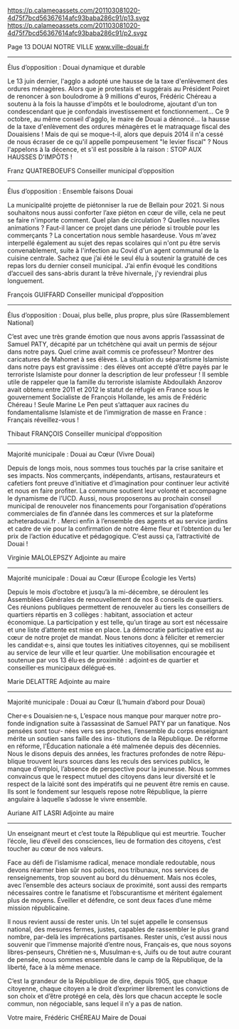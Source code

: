 https://p.calameoassets.com/201103081020-4d75f7bcd56367614afc93baba286c91/p13.svgz
https://p.calameoassets.com/201103081020-4d75f7bcd56367614afc93baba286c91/p2.svgz

Page  13
DOUAI NOTRE VILLE
www.ville-douai.fr

---

Élus d’opposition : Douai dynamique et durable

Le 13 juin dernier, l'agglo a adopté une hausse de la taxe d'enlèvement des ordures ménagères. Alors que je protestais et suggérais au Président Poiret de renoncer à son boulodrome à 9 millions d'euros, Frédéric Chéreau a soutenu à la fois la hausse d'impôts et le boulodrome, ajoutant d'un ton condescendant que je confondais investissement et fonctionnement… Ce 9 octobre, au même conseil d'agglo, le maire de Douai a dénoncé… la hausse de la taxe d'enlèvement des ordures ménagères et le matraquage fiscal des Douaisiens ! Mais de qui se moque-t-il, alors que depuis 2014 il n'a cessé de nous écraser de ce qu'il appelle pompeusement "le levier fiscal" ? Nous l'appelons à la décence, et s'il est possible à la raison : STOP AUX HAUSSES D'IMPÔTS !

Franz QUATREBOEUFS
Conseiller municipal d’opposition

---

Élus d’opposition : Ensemble faisons Douai

La municipalité projette de piétonniser la rue de Bellain pour 2021. Si nous souhaitons nous aussi conforter l’axe piéton en cœur de ville, cela ne peut se faire n'importe comment. Quel plan de circulation ? Quelles nouvelles animations ? Faut-il lancer ce projet dans une période si trouble pour les commerçants ? La concertation nous semble hasardeuse.
Vous m'avez interpellé également au sujet des repas scolaires qui n'ont pu être servis convenablement, suite à l'infection au Covid d'un agent communal de la cuisine centrale. Sachez que j’ai été le seul élu à soutenir la gratuité de ces repas lors du dernier conseil municipal. J’ai enfin évoqué les conditions d’accueil des sans-abris durant la trêve hivernale, j'y reviendrai plus longuement.

François GUIFFARD
Conseiller municipal d’opposition

---

Élus d’opposition : Douai, plus belle, plus propre, plus sûre (Rassemblement National)

C’est avec une très grande émotion que nous avons appris l’assassinat de Samuel PATY, décapité par un tchétchène qui avait un permis de séjour dans notre pays. Quel crime avait commis ce professeur? Montrer des caricatures de Mahomet à ses élèves. La situation du séparatisme Islamiste dans notre pays est gravissime : des élèves ont accepté d’être payés par le terroriste Islamiste pour donner la description de leur professeur ! Il semble utile de rappeler que la famille du terroriste islamiste Abdoullakh Anzorov avait obtenu entre 2011 et 2012 le statut de réfugié en France sous le gouvernement Socialiste de François Hollande, les amis de Frédéric Chéreau ! Seule Marine Le Pen peut s’attaquer aux racines du fondamentalisme Islamiste et de l’immigration de masse en France : Français réveillez-vous !

Thibaut FRANÇOIS
Conseiller municipal d’opposition

---

Majorité municipale : Douai au Cœur (Vivre Douai)

Depuis de longs mois, nous sommes tous touchés par la crise sanitaire et ses impacts. Nos commerçants, indépendants, artisans, restaurateurs et cafetiers font preuve d’initiative et d’imagination pour continuer leur activité et nous en faire profiter.
La commune soutient leur volonté et accompagne le dynamisme de l’UCD. Aussi, nous proposerons au prochain conseil municipal de renouveler nos financements pour l’organisation d’opérations commerciales de fin d’année dans les commerces et sur la plateforme acheteradouai.fr . Merci enfin à l’ensemble des agents et au service jardins et cadre de vie pour la confirmation de notre 4ème fleur et l’obtention du 1er prix de l’action éducative et pédagogique. C’est aussi ça, l’attractivité de Douai !

Virginie MALOLEPSZY
Adjointe au maire

---

Majorité municipale : Douai au Cœur (Europe Écologie les Verts)

Depuis le mois d’octobre et jusqu’à la mi-décembre, se déroulent les Assemblées Générales de renouvellement de nos 8 conseils de quartiers. Ces réunions publiques permettent de renouveler au tiers les conseillers de quartiers répartis en 3 collèges : habitant,  association et acteur économique. La participation y est telle, qu’un tirage au sort est nécessaire et une liste d’attente est mise en place.
La démocratie participative est au cœur de notre projet de mandat.  Nous tenons donc à féliciter et remercier les candidat·e·s, ainsi que toutes les initiatives citoyennes, qui se mobilisent au service de leur ville et leur quartier. Une mobilisation encouragée et soutenue par vos 13 élu·es de proximité : adjoint·es de quartier et conseiller·es municipaux délégué·es.

Marie DELATTRE
Adjointe au maire

---

Majorité municipale : Douai au Cœur (L’humain d’abord pour Douai)

Cher·e·s Douaisien·ne·s,
L’espace nous manque pour marquer notre pro-
fonde indignation suite à l’assassinat de Samuel PATY par un fanatique. Nos pensées sont tour-
nées vers ses proches, l’ensemble du corps enseignant mérite un soutien sans faille des ins-
titutions de la République. De réforme en réforme, l’Éducation nationale a été malmenée depuis des décennies. Nous le disons depuis des années, les fractures profondes de notre Répu-
blique trouvent leurs sources dans les reculs des services publics, le manque d’emploi, l’absence de perspective pour la jeunesse. Nous sommes convaincus que le respect mutuel des citoyens dans leur diversité et le respect de la laïcité sont des impératifs qui ne peuvent être remis en cause. Ils sont le fondement sur lesquels  repose notre République, la pierre angulaire à laquelle s’adosse le vivre ensemble.

Auriane AIT LASRI
Adjointe au maire

---

Un enseignant meurt et c’est toute la République qui est meurtrie. Toucher l’école, lieu d’éveil des consciences, lieu de formation des citoyens, c’est toucher au cœur de nos valeurs.

Face au défi de l’islamisme radical, menace mondiale redoutable, nous devons réarmer bien sûr nos polices, nos tribunaux, nos services de renseignements, trop souvent au bord du dénuement. Mais nos écoles, avec l’ensemble des acteurs sociaux de proximité, sont aussi des remparts nécessaires contre le fanatisme et l’obscurantisme et méritent également plus de moyens. Éveiller et défendre, ce sont deux faces d’une même mission républicaine.

Il nous revient aussi de rester unis. Un tel sujet appelle le consensus national, des mesures fermes, justes, capables de rassembler le plus grand nombre, par-delà les imprécations partisanes. Rester unis, c’est aussi nous souvenir que l’immense majorité d’entre nous, Français·es, que nous soyons libres-penseurs, Chrétien·ne·s, Musulman·e·s, Juifs ou de tout autre courant de pensée, nous sommes ensemble dans le camp de la République, de la liberté, face à la même menace.

C’est la grandeur de la République de dire, depuis 1905, que chaque citoyenne, chaque citoyen a le droit d’exprimer librement les convictions de son choix et d’être protégé en cela, dès lors que chacun accepte le socle commun, non négociable, sans lequel il n’y a pas de nation.

Votre maire,
Frédéric CHÉREAU
Maire de Douai